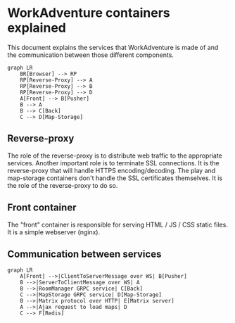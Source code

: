 # WorkAdventure containers explained

This document explains the services that WorkAdventure is made of and the communication
between those different components.

```mermaid
graph LR
    BR[Browser] --> RP
    RP[Reverse-Proxy] --> A
    RP[Reverse-Proxy] --> B
    RP[Reverse-Proxy] --> D
    A[Front] --> B[Pusher]
    B --> A
    B --> C[Back]
    C --> D[Map-Storage]
```

## Reverse-proxy

The role of the reverse-proxy is to distribute web traffic to the appropriate services. Another important role
is to terminate SSL connections. It is the reverse-proxy that will handle HTTPS encoding/decoding.
The play and map-storage containers don't handle the SSL certificates themselves. It is the role of the
reverse-proxy to do so.


## Front container

The "front" container is responsible for serving HTML / JS / CSS static files.
It is a simple webserver (nginx).




## Communication between services

```mermaid
graph LR
    A[Front] -->|ClientToServerMessage over WS| B[Pusher]
    B -->|ServerToClientMessage over WS| A
    B -->|RoomManager GRPC service| C[Back]
    C -->|MapStorage GRPC service| D[Map-Storage]
    B -->|Matrix protocol over HTTP| E[Matrix server]
    A -->|Ajax request to load maps| D
    C --> F[Redis]
```
